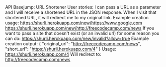 API Basejump: URL Shortener
User stories:
I can pass a URL as a parameter and I will receive a shortened URL in the JSON response.
When I visit that shortened URL, it will redirect me to my original link.
Example creation usage:
https://shurli.herokuapp.com/new/https://www.google.com 
https://shurli.herokuapp.com/new/http://freecodecamp.com/news 
If you want to pass a site that doesn't exist (or an invalid url) for some reason you can do:
https://shurli.herokuapp.com/new/invalid?allow=true
Example creation output:
{ "original_url": "http://freecodecamp.com/news", "short_url": "https://shurli.herokuapp.com/4" }
Usage:
https://shurli.herokuapp.com/4
Will redirect to:
http://freecodecamp.com/news